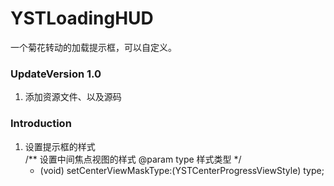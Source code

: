 # YSTLoadingHUD
一个菊花转动的加载提示框，可以自定义。

### UpdateVersion 1.0
1. 添加资源文件、以及源码

### Introduction
1. 设置提示框的样式</br>
    /**
     设置中间焦点视图的样式
     @param type 样式类型
    */
    + (void) setCenterViewMaskType:(YSTCenterProgressViewStyle) type;</br>


